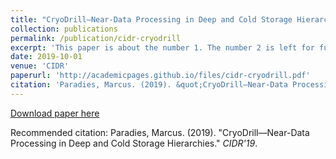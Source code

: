 ```yaml
---
title: "CryoDrill—Near-Data Processing in Deep and Cold Storage Hierarchies"
collection: publications
permalink: /publication/cidr-cryodrill
excerpt: 'This paper is about the number 1. The number 2 is left for future work.'
date: 2019-10-01
venue: 'CIDR'
paperurl: 'http://academicpages.github.io/files/cidr-cryodrill.pdf'
citation: 'Paradies, Marcus. (2019). &quot;CryoDrill—Near-Data Processing in Deep and Cold Storage Hierarchies.&quot; <i>Journal 1</i>. 1(1).'
---
```


[Download paper here](http://academicpages.github.io/files/cidr-cryodrill.pdf)

Recommended citation: Paradies, Marcus. (2019). "CryoDrill—Near-Data Processing in Deep and Cold Storage Hierarchies." <i>CIDR'19</i>.
